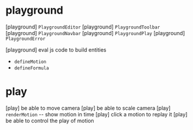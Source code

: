 # playground

[playground] `PlaygroundEditor`
[playground] `PlaygroundToolbar`
[playground] `PlaygroundNavbar`
[playground] `PlaygroundPlay`
[playground] `PlaygroundError`

[playground] eval js code to build entities

- `defineMotion`
- `defineFormula`

# play

[play] be able to move camera
[play] be able to scale camera
[play] `renderMotion` -- show motion in time
[play] click a motion to replay it
[play] be able to control the play of motion
